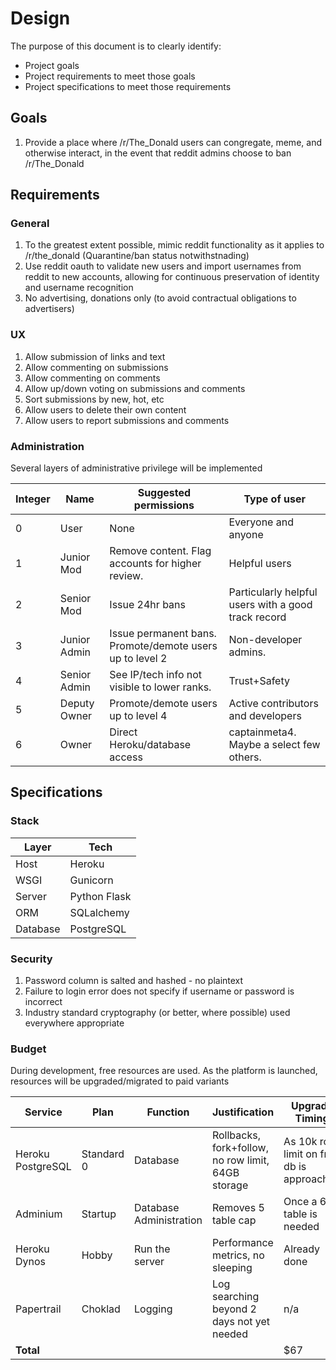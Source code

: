 # Design

The purpose of this document is to clearly identify:

* Project goals
* Project requirements to meet those goals
* Project specifications to meet those requirements

## Goals

1. Provide a place where /r/The_Donald users can congregate, meme, and otherwise interact, in the event that reddit admins choose to ban /r/The_Donald

## Requirements

### General

1. To the greatest extent possible, mimic reddit functionality as it applies to /r/the_donald (Quarantine/ban status notwithstnading)
2. Use reddit oauth to validate new users and import usernames from reddit to new accounts, allowing for continuous preservation of identity and username recognition
3. No advertising, donations only (to avoid contractual obligations to advertisers)

### UX

1. Allow submission of links and text
2. Allow commenting on submissions
3. Allow commenting on comments
4. Allow up/down voting on submissions and comments
5. Sort submissions by new, hot, etc
6. Allow users to delete their own content
7. Allow users to report submissions and comments

### Administration

Several layers of administrative privilege will be implemented

Integer|Name|Suggested permissions|Type of user
-|-|-|-
0|User|None|Everyone and anyone
1|Junior Mod|Remove content. Flag accounts for higher review.|Helpful users
2|Senior Mod|Issue 24hr bans|Particularly helpful users with a good track record 
3|Junior Admin|Issue permanent bans. Promote/demote users up to level 2 |Non-developer admins.
4|Senior Admin|See IP/tech info not visible to lower ranks.|Trust+Safety
5|Deputy Owner|Promote/demote users up to level 4|Active contributors and developers
6|Owner|Direct Heroku/database access|captainmeta4. Maybe a select few others.

## Specifications

### Stack 

Layer|Tech
-|-
Host|Heroku
WSGI|Gunicorn
Server|Python Flask
ORM|SQLalchemy
Database|PostgreSQL

### Security

1. Password column is salted and hashed - no plaintext
2. Failure to login error does not specify if username or password is incorrect
3. Industry standard cryptography (or better, where possible) used everywhere appropriate

### Budget

During development, free resources are used. As the platform is launched, resources will be upgraded/migrated to paid variants

Service|Plan|Function|Justification|Upgrade Timing|$/month
-|-|-|-|-|-
Heroku PostgreSQL|Standard 0|Database|Rollbacks, fork+follow, no row limit, 64GB storage|As 10k row limit on free db is approached|$50|
Adminium|Startup|Database Administration|Removes 5 table cap|Once a 6th table is needed|$10
Heroku Dynos|Hobby|Run the server|Performance metrics, no sleeping|Already done|$7
Papertrail|Choklad|Logging|Log searching beyond 2 days not yet needed |n/a|$0
**Total**||||$67
